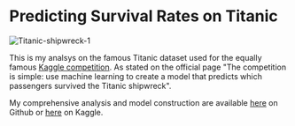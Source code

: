 # Predicting Survival Rates on Titanic

![Titanic-shipwreck-1](https://user-images.githubusercontent.com/69009356/154027268-41b026b1-b018-4d64-b4ee-ca8dda252b27.png)


This is my analsys on the famous Titanic dataset used for the equally famous [Kaggle competition](https://www.kaggle.com/c/titanic).
As stated on the official page "The competition is simple: use machine learning to create a model that predicts which passengers survived the Titanic shipwreck".

My comprehensive analysis and model construction are available [here](https://github.com/Eudossodicnido/Predicting-Survival-Rates-on-Titanic/blob/main/Titanic_Python_Script.ipynb) on Github or [here](https://www.kaggle.com/eudossodicnido/titanic) on Kaggle. 

